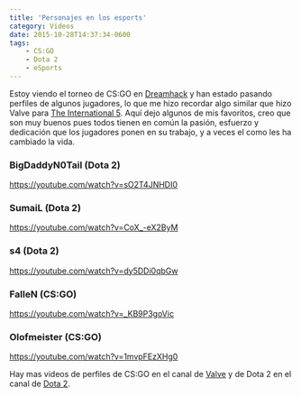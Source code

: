 ```yaml
---
title: 'Personajes en los esports'
category: Videos
date: 2015-10-28T14:37:34-0600
tags:
    - CS:GO
    - Dota 2
    - eSports
---
```


Estoy viendo el torneo de CS:GO en [Dreamhack](http://www.twitch.tv/dreamhackcs) y han estado pasando perfiles de algunos jugadores, lo que me hizo recordar algo similar que hizo Valve para [The International 5](http://www.dota2.com/international/overview/). Aquí dejo algunos de mis favoritos, creo que son muy buenos pues todos tienen en común la pasión, esfuerzo y dedicación que los jugadores ponen en su trabajo, y a veces el como les ha cambiado la vida.

### BigDaddyN0Tail (Dota 2)

https://youtube.com/watch?v=sO2T4JNHDI0

### SumaiL (Dota 2)

https://youtube.com/watch?v=CoX_-eX2ByM

### s4 (Dota 2)

https://youtube.com/watch?v=dy5DDi0qbGw

### FalleN (CS:GO)

https://youtube.com/watch?v=_KB9P3goVic

### Olofmeister (CS:GO)

https://youtube.com/watch?v=1mvpFEzXHg0

Hay mas videos de perfiles de CS:GO en el canal de [Valve](https://www.youtube.com/user/Valve/videos) y de Dota 2 en el canal de [Dota 2](https://www.youtube.com/user/dota2/videos).
